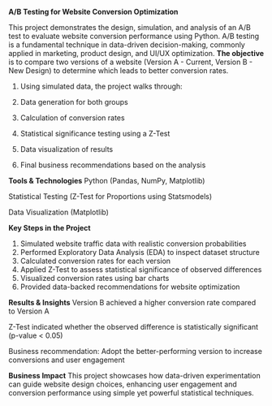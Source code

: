 **A/B Testing for Website Conversion Optimization**


This project demonstrates the design, simulation, and analysis of an A/B test to evaluate website conversion performance using Python. A/B testing is a fundamental technique in data-driven decision-making, commonly applied in marketing, product design, and UI/UX optimization.
**The objective** is to compare two versions of a website (Version A - Current, Version B - New Design) to determine which leads to better conversion rates.

1. Using simulated data, the project walks through:

2. Data generation for both groups

3. Calculation of conversion rates

4. Statistical significance testing using a Z-Test

5. Data visualization of results

6. Final business recommendations based on the analysis

**Tools & Technologies**
Python (Pandas, NumPy, Matplotlib)

Statistical Testing (Z-Test for Proportions using Statsmodels)

Data Visualization (Matplotlib)

**Key Steps in the Project**
1. Simulated website traffic data with realistic conversion probabilities
2. Performed Exploratory Data Analysis (EDA) to inspect dataset structure
3. Calculated conversion rates for each version
4. Applied Z-Test to assess statistical significance of observed differences
5. Visualized conversion rates using bar charts
6. Provided data-backed recommendations for website optimization

**Results & Insights**
Version B achieved a higher conversion rate compared to Version A

Z-Test indicated whether the observed difference is statistically significant (p-value < 0.05)

Business recommendation: Adopt the better-performing version to increase conversions and user engagement

**Business Impact**
This project showcases how data-driven experimentation can guide website design choices, enhancing user engagement and conversion performance using simple yet powerful statistical techniques.




